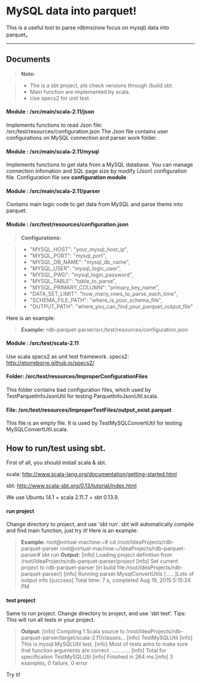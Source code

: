 MySQL data into parquet!
===================


This is a useful tool to parse rdbms(now focus on mysql) data into parquet。

----------


Documents
-------------



> **Note:**

> - The is a sbt project, pls check versions through /build.sbt.
> - Main function are implemented by scala.
> - Use specs2 for unit test.



#### <i class="icon-folder-open"></i>Module : /src/main/scala-2.11/json

Implements functions to read Json file:
/src/test/resources/configuration.json
The Json file contains user configurations on MySQL connection and parser work folder.

#### <i class="icon-folder-open"></i>Module : /src/main/scala-2.11/mysql

Implements functions to get data from a MySQL database.
You can manage connection infomation and SQL page size by modify (Json) configuration file.
Configuration file see **configuration module**.

#### <i class="icon-folder-open"></i>Module : /src/main/scala-2.11/parser
Contains main logic code to get data from MySQL and parse thems into parquet.

#### <i class="icon-folder-open"></i>Module : /src/test/resources/configuration.json
> **Configurations:**

> - "MYSQL_HOST": "your_mysql_host_ip",
> - "MYSQL_PORT": "mysql_port",
> - "MYSQL_DB_NAME": "mysql_db_name",
> - "MYSQL_USER": "mysql_logic_user",
> - "MYSQL_PWD": "mysql_login_password",
> - "MYSQL_TABLE": "table_to_parse",
> - "MYSQL_PRIMARY_COLUMN": "primary_key_name",
> - "DATA_SET_LIMIT": "how_many_rows_to_parse_each_time",
> - "SCHEMA_FILE_PATH": "where_is_your_schema_file",
> - "OUTPUT_PATH": "where_you_can_find_your_parquet_output_file"

Here is an example:

> **Example:** 
>   rdb-parquet-parser/src/test/resources/configuration.json

#### <i class="icon-folder-open"></i>Module : /src/test/scala-2.11
Use scala specs2 as unit test framework.
specs2: http://etorreborre.github.io/specs2/

#### <i class="icon-folder-open"></i>Folder: /src/test/resources/ImproperConfigurationFiles

This folder contains bad configuration files, which used by  TestParquetInfoJsonUtil for testing ParquetInfoJsonUtil.scala.

#### <i class="icon-folder-open"></i>File: /src/test/resources/ImproperTestFiles/output_exist.parquet

This file is an empty file. It is used by TestMySQLConvertUtil for testing  MySQLConvertUtil.scala.

How to run/test using sbt.
-------------
First of all, you should install scala & sbt.

scala: http://www.scala-lang.org/documentation/getting-started.html

sbt: http://www.scala-sbt.org/0.13/tutorial/index.html

We use Ubuntu 14.1 + scala 2.11.7 + sbt 0.13.9.

#### run project
Change directory to project, and use 'sbt run'.
sbt will automatically compile and find main function, just try it!
Here is an example:
> **Example:**
> root@virtual-machine:~# cd /root/IdeaProjects/rdb-parquet-parser
> root@virtual-machine:~/IdeaProjects/rdb-parquet-parser# sbt run
>  **Output:**
> [info] Loading project definition from /root/IdeaProjects/rdb-parquet-parser/project
> [info] Set current project to rdb-parquet-parser (in build file:/root/IdeaProjects/rdb-parquet-parser/)
> [info] Running parser.MysqlConvertUtils 
> [……]Lots of output info
> [success] Total time: 7 s, completed Aug 19, 2015 5:15:24 PM

#### test project
Same to run project.
Change directory to project, and use 'sbt test'.
Tips: This will run all tests in your project.

>  **Output:**
> [info] Compiling 1 Scala source to /root/IdeaProjects/rdb-parquet-parser/target/scala-2.11/classes...
> [info] TestMySQLUtil
> [info] This is mysql.MySQLUtil test.
> [info] Most of tests aims to make sure that function arguments are correct.
> …………
> [info] Total for specification TestMySQLUtil
> [info] Finished in 264 ms
> [info] 3 examples, 0 failure, 0 error



Try it!

